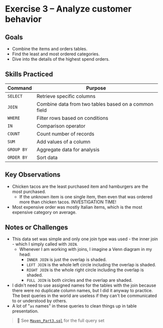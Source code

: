 # Exercise 3 – Analyze customer behavior

## Goals
- Combine the items and orders tables.
- Find the least and most ordered categories.
- Dive into the details of the highest spend orders.
  
## Skills Practiced
| Command     | Purpose                                |
|-------------|----------------------------------------|
| `SELECT`    | Retrieve specific columns      |
| `JOIN`      | Combine data from two tables based on a common field        |
| `WHERE`     | Filter rows based on conditions |
|`IN`| Comparison operator|
|`COUNT`| Count number of records |
|`SUM`| Add values of a column |
| `GROUP BY`  | Aggregate data for analysis    |
| `ORDER BY`  | Sort data            |

## Key Observations
- Chicken tacos are the least purchased item and hamburgers are the most purchased.
  - If the unknown item is one single item, then even that was ordered more than chicken tacos. INVESTIGATION TIME!
- Most expensive order was mostly Italian items, which is the most expensive category on average. 

## Notes or Challenges
- This data set was simple and only one join type was used - the inner join - which I simply called with `JOIN`.
  - Whenever I am working with joins, I imagine a Venn diagram in my head:
    - `INNER JOIN` is just the overlap is shaded.
    - `LEFT JOIN` is the whole left circle including the overlap is shaded.
    - `RIGHT JOIN` is the whole right circle including the overlap is shaded.
    - `FULL JOIN` is both circles and the overlap are shaded.
- I didn't need to use assigned names for the tables with the join because there were no duplicate column names, but I did it anyway to practice. The best queries in the world are useless if they can't be communicated to or understood by others.
- A lot of "`as` names" in these queries to clean things up in table presentation.

> 📝 See [`Maven_Part3.sql`](../code/Maven_Part3.sql) for the full query set
